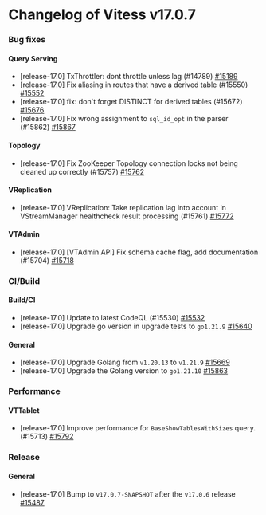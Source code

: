 # Changelog of Vitess v17.0.7

### Bug fixes 
#### Query Serving
 * [release-17.0] TxThrottler: dont throttle unless lag (#14789) [#15189](https://github.com/vitessio/vitess/pull/15189)
 * [release-17.0] Fix aliasing in routes that have a derived table (#15550) [#15552](https://github.com/vitessio/vitess/pull/15552)
 * [release-17.0] fix: don't forget DISTINCT for derived tables (#15672) [#15676](https://github.com/vitessio/vitess/pull/15676)
 * [release-17.0] Fix wrong assignment to `sql_id_opt` in the parser (#15862) [#15867](https://github.com/vitessio/vitess/pull/15867) 
#### Topology
 * [release-17.0] Fix ZooKeeper Topology connection locks not being cleaned up correctly (#15757) [#15762](https://github.com/vitessio/vitess/pull/15762) 
#### VReplication
 * [release-17.0] VReplication: Take replication lag into account in VStreamManager healthcheck result processing (#15761) [#15772](https://github.com/vitessio/vitess/pull/15772) 
#### VTAdmin
 * [release-17.0] [VTAdmin API] Fix schema cache flag, add documentation (#15704) [#15718](https://github.com/vitessio/vitess/pull/15718)
### CI/Build 
#### Build/CI
 * [release-17.0] Update to latest CodeQL (#15530) [#15532](https://github.com/vitessio/vitess/pull/15532)
 * [release-17.0] Upgrade go version in upgrade tests to `go1.21.9` [#15640](https://github.com/vitessio/vitess/pull/15640) 
#### General
 * [release-17.0] Upgrade Golang from `v1.20.13` to `v1.21.9` [#15669](https://github.com/vitessio/vitess/pull/15669)
 * [release-17.0] Upgrade the Golang version to `go1.21.10` [#15863](https://github.com/vitessio/vitess/pull/15863)
### Performance 
#### VTTablet
 * [release-17.0] Improve performance for `BaseShowTablesWithSizes` query. (#15713) [#15792](https://github.com/vitessio/vitess/pull/15792)
### Release 
#### General
 * [release-17.0] Bump to `v17.0.7-SNAPSHOT` after the `v17.0.6` release [#15487](https://github.com/vitessio/vitess/pull/15487)

